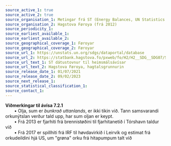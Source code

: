 ```yaml
---
source_active_1: true
source_active_2: true
source_organisation_1: Metingar frá ST (Energy Balances, UN Statistics Division, 2000-2011)
source_organisation_2: Hagstova Føroya (frá 2012)
source_periodicity_1:
source_earliest_available_1:
source_earliest_available_2:
source_geographical_coverage_1: Føroyar
source_geographical_coverage_2: Føroyar
source_url_1: https://unstats.un.org/sdgs/dataportal/database
source_url_2: https://statbank.hagstova.fo/pxweb/fo/H2/H2__SDG__SDG07/SDG_7_2_1.px
source_url_text_1: ST dátustovnur til heimsmálsávísar
source_url_text_2: Hagstova Føroya, hagtalsgrunnurin
source_release_date_1: 01/07/2021
source_release_date_2: 09/02/2023
source_next_release_1:
source_statistical_classification_1:
source_contact_1: 
---
```

**Viðmerkingar til ávísa 7.2.1**  
  • Olja, sum er *bunkrað uttanlands*, er ikki tikin við. Tann samsvarandi orkunýtslan verður tald upp, har sum oljan er keypt.  
  • Frá 2013 er fjarhiti frá brennistøðini til fjarhitanetið í Tórshavn taldur við  
  • Frá 2017 er spillhiti frá IRF til høvdavirkið í Leirvík og estimat frá orkudeildini hjá US, um "grøna" orku frá hitapumpum talt við  

